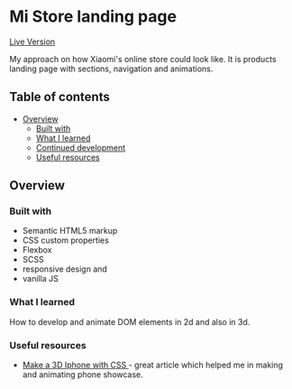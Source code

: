 # Mi Store landing page

[Live Version](https://miproducts.netlify.app/)

My approach on how Xiaomi's online store could look like.
It is products landing page with sections, navigation and animations.

## Table of contents

- [Overview](#overview)
  - [Built with](#built-with)
  - [What I learned](#what-i-learned)
  - [Continued development](#continued-development)
  - [Useful resources](#useful-resources)

## Overview

### Built with

- Semantic HTML5 markup
- CSS custom properties
- Flexbox
- SCSS
- responsive design and
- vanilla JS

### What I learned

How to develop and animate DOM elements in 2d and also in 3d.

### Useful resources

- [Make a 3D Iphone with CSS ](http://hop.ie/blog/rotating-phone/) - great article which helped me in making and animating phone showcase.

